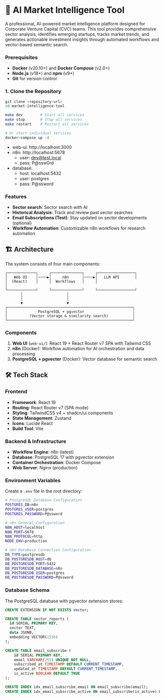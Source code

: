 # 🚀 AI Market Intelligence Tool

A professional, AI-powered market intelligence platform designed for Corporate Venture Capital (CVC) teams. This tool provides comprehensive sector analysis, identifies emerging startups, tracks market trends, and generates actionable investment insights through automated workflows and vector-based semantic search.

### Prerequisites
- **Docker** (v20.10+) and **Docker Compose** (v2.0+)
- **Node.js** (v18+) and **npm** (v9+)
- **Git** for version control

### 1. Clone the Repository

```bash
git clone <repository-url>
cd market-intelligence-tool

make dev        # Start all services
make stop       # Stop all services
make restart    # Restart all services

# Or start individual services
docker-compose up -d
```

- web-ui: http://localhost:3000
- n8n: http://localhost:5678
	- user: dev@test.local
	- pass: P@ssw0rd
- database:
	- host: localhost:5432
	- user: postgres
	- pass:	P@ssword
	

### Features
- **Sector search**: Sector search with AI
- **Historical Analysis**: Track and review past sector searches
- **Email Subscriptions (Test)**: Stay updated on sector developments (optional)
- **Workflow Automation**: Customizable n8n workflows for research automation


## 🏗️ Architecture

The system consists of four main components:

```
┌─────────────┐     ┌──────────────┐     ┌─────────────────┐
│   Web UI    │────▶│     n8n      │────▶│   LLM API       │
│  (React)    │     │  Workflows   │     │ 								 │
└─────────────┘     └──────────────┘     └─────────────────┘
       │                    │
       │                    │
       ▼                    ▼
┌─────────────────────────────────────────────────────────┐
│              PostgreSQL + pgvector                      │
│          (Vector storage & similarity search)           │
└─────────────────────────────────────────────────────────┘
```

### Components

1. **Web UI** (`web-ui/`): React 19 + React Router v7 SPA with Tailwind CSS
2. **n8n** (Docker): Workflow automation for AI orchestration and data processing
3. **PostgreSQL + pgvector** (Docker): Vector database for semantic search

## 🛠 Tech Stack

### Frontend
- **Framework**: React 19
- **Routing**: React Router v7 (SPA mode)
- **Styling**: TailwindCSS v4 + shadcn/ui components
- **State Management**: Zustand
- **Icons**: Lucide React
- **Build Tool**: Vite

### Backend & Infrastructure
- **Workflow Engine**: n8n (latest)
- **Database**: PostgreSQL 17 with pgvector extension
- **Container Orchestration**: Docker Compose
- **Web Server**: Nginx (production)

### Environment Variables
Create a `.env` file in the root directory:

```bash
# PostgreSQL Database Configuration
POSTGRES_DB=n8n
POSTGRES_USER=postgres
POSTGRES_PASSWORD=P@ssword

# n8n General Configuration
N8N_HOST=localhost
N8N_PORT=5678
N8N_PROTOCOL=http
NODE_ENV=production

# n8n Database Connection Configuration
DB_TYPE=postgresdb
DB_POSTGRESDB_HOST=db
DB_POSTGRESDB_PORT=5432
DB_POSTGRESDB_DATABASE=n8n
DB_POSTGRESDB_USER=postgres
DB_POSTGRESDB_PASSWORD=P@ssword
```

### Database Schema

The PostgreSQL database with pgvector extension stores:

```sql
CREATE EXTENSION IF NOT EXISTS vector;

CREATE TABLE sector_reports (
  id SERIAL PRIMARY KEY,
  sector TEXT,
  data JSONB,
  embedding VECTOR(1536)
);

CREATE TABLE email_subscribe (
    id SERIAL PRIMARY KEY,
    email VARCHAR(255) UNIQUE NOT NULL,
    subscribed_at TIMESTAMP DEFAULT CURRENT_TIMESTAMP,
    updated_at TIMESTAMP DEFAULT CURRENT_TIMESTAMP,
    is_active BOOLEAN DEFAULT TRUE
);

CREATE INDEX idx_email_subscribe_email ON email_subscribe(email);
CREATE INDEX idx_email_subscribe_active ON email_subscribe(is_active) WHERE is_active = TRUE;
```